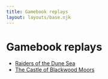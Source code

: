 ```yaml
---
title: Gamebook replays
layout: layouts/base.njk
---
```


# Gamebook replays

* [Raiders of the Dune Sea](/raiders-of-the-dune-sea)
* [The Castle of Blackwood Moors](/castle-of-blackwood-moors)